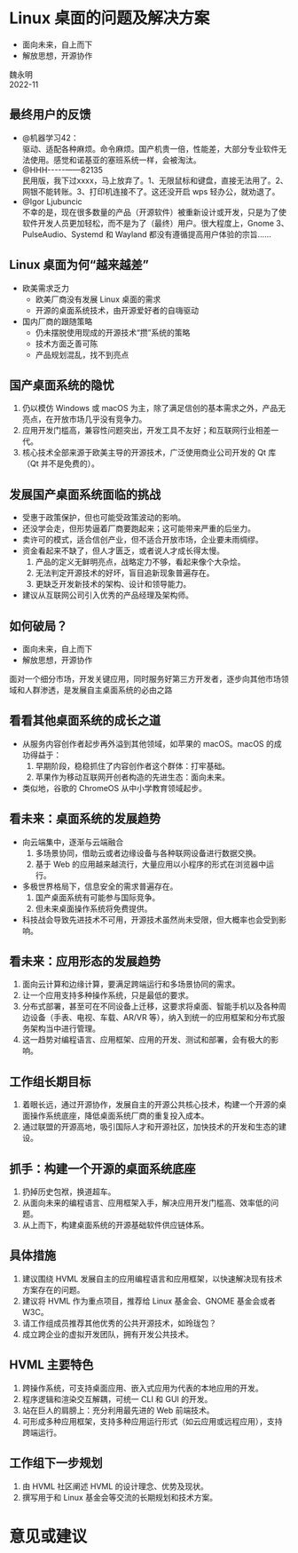 # Linux 桌面的问题及解决方案

- 面向未来，自上而下
- 解放思想，开源协作

魏永明  
2022-11

		
## 最终用户的反馈

- @机器学习42：  
驱动、适配各种麻烦。命令麻烦。国产机贵一倍，性能差，大部分专业软件无法使用。感觉和诺基亚的塞班系统一样，会被淘汰。
- @HHH-----——82135  
民用版，我下过xxxx，马上放弃了。1、无限鼠标和键盘，直接无法用了。2、网银不能转账。3、打印机连接不了。这还没开启 wps 轻办公，就劝退了。
- @Igor Ljubuncic  
不幸的是，现在很多数量的产品（开源软件）被重新设计或开发，只是为了使软件开发人员更加轻松，而不是为了（最终）用户。很大程度上，Gnome 3、PulseAudio、Systemd 和 Wayland 都没有遵循提高用户体验的宗旨……

		
## Linux 桌面为何“越来越差”

- 欧美需求乏力
  - 欧美厂商没有发展 Linux 桌面的需求
  - 开源的桌面系统技术，由开源爱好者的自嗨驱动
- 国内厂商的跟随策略
  - 仍未摆脱使用现成的开源技术“攒”系统的策略
  - 技术方面乏善可陈
  - 产品规划混乱，找不到亮点

		
## 国产桌面系统的隐忧

1. 仍以模仿 Windows 或 macOS 为主，除了满足信创的基本需求之外，产品无亮点，在开放市场几乎没有竞争力。
1. 应用开发门槛高，兼容性问题突出，开发工具不友好；和互联网行业相差一代。
1. 核心技术全部来源于欧美主导的开源技术，广泛使用商业公司开发的 Qt 库（Qt 并不是免费的）。

		
## 发展国产桌面系统面临的挑战

- 受惠于政策保护，但也可能受政策波动的影响。
- 还没学会走，但形势逼着厂商要跑起来；这可能带来严重的后坐力。
- 卖许可的模式，适合信创产业，但不适合开放市场，企业要未雨绸缪。
- 资金看起来不缺了，但人才匮乏，或者说人才成长得太慢。
   1. 产品的定义无鲜明亮点，战略定力不够，看起来像个大杂烩。
   1. 无法判定开源技术的好坏，盲目追新现象普遍存在。
   1. 更缺乏开发新技术的架构、设计和领导能力。
- 建议从互联网公司引入优秀的产品经理及架构师。

		
## 如何破局？

- 面向未来，自上而下
- 解放思想，开源协作

面对一个细分市场，开发关键应用，同时服务好第三方开发者，逐步向其他市场领域和人群渗透，是发展自主桌面系统的必由之路

		
## 看看其他桌面系统的成长之道

- 从服务内容创作者起步再外溢到其他领域，如苹果的 macOS。macOS 的成功得益于：
   1. 早期阶段，稳稳抓住了内容创作者这个群体：打牢基础。
   1. 苹果作为移动互联网开创者构造的先进生态：面向未来。
- 类似地，谷歌的 ChromeOS 从中小学教育领域起步。

		
## 看未来：桌面系统的发展趋势

- 向云端集中，逐渐与云端融合
   1. 多场景协同，借助云或者边缘设备与各种联网设备进行数据交换。
   1. 基于 Web 的应用越来越流行，大量应用以小程序的形式在浏览器中运行。
- 多极世界格局下，信息安全的需求普遍存在。
   1. 国产桌面系统有可能参与国际竞争。
   1. 但未来桌面操作系统将免费提供。
- 科技战会导致先进技术不可用，开源技术虽然尚未受限，但大概率也会受到影响。

		
## 看未来：应用形态的发展趋势

1. 面向云计算和边缘计算，要满足跨端运行和多场景协同的需求。
1. 让一个应用支持多种操作系统，只是最低的要求。
1. 分布式部署，甚至可在不同设备上迁移，这要求将桌面、智能手机以及各种周边设备（手表、电视、车载、AR/VR 等），纳入到统一的应用框架和分布式服务架构当中进行管理。
1. 这一趋势对编程语言、应用框架、应用的开发、测试和部署，会有极大的影响。

		
## 工作组长期目标

1. 着眼长远，通过开源协作，发展自主的开源公共核心技术，构建一个开源的桌面操作系统底座，降低桌面系统厂商的重复投入成本。
2. 通过联盟的开源高地，吸引国际人才和开源社区，加快技术的开发和生态的建设。

		
## 抓手：构建一个开源的桌面系统底座

1. 扔掉历史包袱，换道超车。
1. 从面向未来的编程语言、应用框架入手，解决应用开发门槛高、效率低的问题。
1. 从上而下，构建桌面系统的开源基础软件供应链体系。

		
## 具体措施

1. 建议围绕 HVML 发展自主的应用编程语言和应用框架，以快速解决现有技术方案存在的问题。
2. 建议将 HVML 作为重点项目，推荐给 Linux 基金会、GNOME 基金会或者 W3C。
3. 请工作组成员推荐其他优秀的公共开源技术，如玲珑包？
4. 成立跨企业的虚拟开发团队，拥有开发公共技术。

		
## HVML 主要特色

1. 跨操作系统，可支持桌面应用、嵌入式应用为代表的本地应用的开发。
2. 程序逻辑和渲染交互解耦，可统一 CLI 和 GUI 的开发。
3. 站在巨人的肩膀上：充分利用最先进的 Web 前端技术。
4. 可形成多种应用框架，支持多种应用运行形式（如云应用或远程应用），支持跨端运行。

		
## 工作组下一步规划

1. 由 HVML 社区阐述 HVML 的设计理念、优势及现状。
2. 撰写用于和 Linux 基金会等交流的长期规划和技术方案。

		
# 意见或建议

